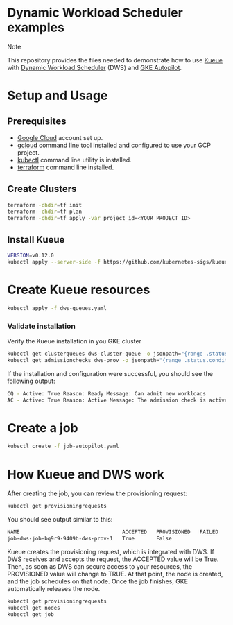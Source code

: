 # Dynamic Workload Scheduler examples

>[!NOTE]
>This repository provides the files needed to demonstrate how to use [Kueue](https://kueue.sigs.k8s.io/) with [Dynamic Workload Scheduler](https://cloud.google.com/blog/products/compute/introducing-dynamic-workload-scheduler?e=48754805) (DWS) and [GKE Autopilot](https://cloud.google.com/kubernetes-engine/docs/concepts/autopilot-overview). 



# Setup and Usage

## Prerequisites
- [Google Cloud](https://cloud.google.com/) account set up.
- [gcloud](https://pypi.org/project/gcloud/) command line tool installed and configured to use your GCP project.
- [kubectl](https://kubernetes.io/docs/tasks/tools/) command line utility is installed.
- [terraform](https://developer.hashicorp.com/terraform/install) command line installed.

## Create Clusters

```bash
terraform -chdir=tf init
terraform -chdir=tf plan
terraform -chdir=tf apply -var project_id=<YOUR PROJECT ID>
```

## Install Kueue


```bash
VERSION=v0.12.0
kubectl apply --server-side -f https://github.com/kubernetes-sigs/kueue/releases/download/$VERSION/manifests.yaml
```

# Create Kueue resources

```bash
kubectl apply -f dws-queues.yaml 
```

### Validate installation

Verify the Kueue installation in you GKE cluster

```bash
kubectl get clusterqueues dws-cluster-queue -o jsonpath="{range .status.conditions[?(@.type == \"Active\")]}CQ - Active: {@.status} Reason: {@.reason} Message: {@.message}{'\n'}{end}"
kubectl get admissionchecks dws-prov -o jsonpath="{range .status.conditions[?(@.type == \"Active\")]}AC - Active: {@.status} Reason: {@.reason} Message: {@.message}{'\n'}{end}"

```

If the installation and configuration were successful, you should see the following output:

```bash
CQ - Active: True Reason: Ready Message: Can admit new workloads
AC - Active: True Reason: Active Message: The admission check is active
```

# Create a job
```bash
kubectl create -f job-autopilot.yaml
```

# How Kueue and DWS work

After creating the job, you can review the provisioning request:

```bash
kubectl get provisioningrequests
```

You should see output similar to this:

```bash
NAME                                 ACCEPTED   PROVISIONED   FAILED   AGE
job-dws-job-bq9r9-9409b-dws-prov-1   True       False                   158m
```

Kueue creates the provisioning request, which is integrated with DWS. If DWS receives and accepts the request, the ACCEPTED value will be True. Then, as soon as DWS can secure access to your resources, the PROVISIONED value will change to TRUE. At that point, the node is created, and the job schedules on that node. Once the job finishes, GKE automatically releases the node.


```bash
kubectl get provisioningrequests
kubectl get nodes
kubectl get job
```